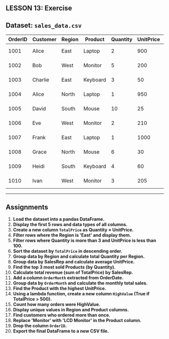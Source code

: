 ## LESSON 13: Exercise

##  Dataset: `sales_data.csv`

| OrderID | Customer | Region | Product  | Quantity | UnitPrice | OrderDate  | SalesRep   |
| ------- | -------- | ------ | -------- | -------- | --------- | ---------- | ---------- |
| 1001    | Alice    | East   | Laptop   | 2        | 900       | 2023-01-15 | John Doe   |
| 1002    | Bob      | West   | Monitor  | 5        | 200       | 2023-01-18 | Jane Smith |
| 1003    | Charlie  | East   | Keyboard | 3        | 50        | 2023-02-05 | John Doe   |
| 1004    | Alice    | North  | Laptop   | 1        | 950       | 2023-03-01 | Amy Adams  |
| 1005    | David    | South  | Mouse    | 10       | 25        | 2023-03-10 | Jane Smith |
| 1006    | Eve      | West   | Monitor  | 2        | 210       | 2023-04-02 | John Doe   |
| 1007    | Frank    | East   | Laptop   | 1        | 1000      | 2023-04-10 | Amy Adams  |
| 1008    | Grace    | North  | Mouse    | 6        | 30        | 2023-04-22 | Jane Smith |
| 1009    | Heidi    | South  | Keyboard | 4        | 60        | 2023-05-03 | John Doe   |
| 1010    | Ivan     | West   | Monitor  | 3        | 205       | 2023-05-15 | Amy Adams  |

---

##  Assignments

1. **Load the dataset into a pandas DataFrame.**
2. **Display the first 5 rows and data types of all columns.**
3. **Create a new column `TotalPrice` as Quantity × UnitPrice.**
4. **Filter rows where the Region is 'East' and display them.**
5. **Filter rows where Quantity is more than 3 and UnitPrice is less than 100.**
6. **Sort the dataset by `TotalPrice` in descending order.**
7. **Group data by Region and calculate total Quantity per Region.**
8. **Group data by SalesRep and calculate average UnitPrice.**
9. **Find the top 3 most sold Products (by Quantity).**
10. **Calculate total revenue (sum of TotalPrice) by SalesRep.**
11. **Add a column `OrderMonth` extracted from OrderDate.**
12. **Group data by `OrderMonth` and calculate the monthly total sales.**
13. **Find the Product with the highest UnitPrice.**
14. **Using a lambda function, create a new column `HighValue` (True if TotalPrice > 500).**
15. **Count how many orders were HighValue.**
16. **Display unique values in Region and Product columns.**
17. **Find customers who ordered more than once.**
18. **Replace 'Monitor' with 'LCD Monitor' in the Product column.**
19. **Drop the column `OrderID`.**
20. **Export the final DataFrame to a new CSV file.**
